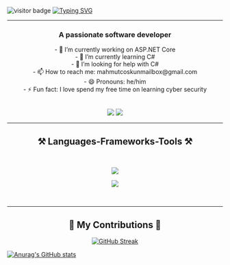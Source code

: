 ![visitor badge](https://visitor-badge.laobi.icu/badge?page_id=jwenjian.visitor-badge)
<a href="https://git.io/typing-svg"><img src="https://readme-typing-svg.demolab.com?font=Roboto&size=40&pause=1000&center=true&vCenter=true&random=false&width=1000&height=100&lines=Hi+There+👋;I'm+Mahmut!" alt="Typing SVG" /></a>
<hr>
</hr>
<p>
  <h3 align=center>
    A passionate software developer
  </h3>
  <div align=center>
    - 🔭 I’m currently working on ASP.NET Core
  </div>
  <div align=center>
    - 🌱 I’m currently learning C#
  </div>
  <div align=center>
    - 🤔 I’m looking for help with C#
  </div>
  <div align=center>
    - 📫 How to reach me: mahmutcoskunmailbox@gmail.com
  </div>
  <div align=center>
    - 😄 Pronouns: he/him
  </div>
  <div align=center>
    - ⚡ Fun fact: I love spend my free time on learning cyber security
  </div>
  <br>
</p>
<div align=center>
  <img src="https://img.shields.io/badge/Gmail-D14836?style=for-the-badge&logo=gmail&logoColor=white" />

  <img src="https://img.shields.io/badge/LinkedIn-0077B5?style=for-the-badge&logo=linkedin&logoColor=white"/>
</div>
<hr>
</hr>
<h2 align=center>
    ⚒️ Languages-Frameworks-Tools ⚒️
  </h2>
  <br>
<p align="center">
  <a href="https://skillicons.dev">
    <img src="https://skillicons.dev/icons?i=js,html,css,cs,dotnet,git,github" />
  </a>
</p>
<p align="center">
  <a href="https://skillicons.dev">
    <img src="https://skillicons.dev/icons?i=py,raspberrypi,tensorflow,unity,unreal,visualstudio,vscode,wordpress" />
  </a>
</p>
<br>
<hr>
</hr>
  <h2 align=center>
    🐍 My Contributions 🐍
  </h2>
  <div align=center>
    <a href="https://git.io/streak-stats"><img src="https://streak-stats.demolab.com?user=ctrlActrlV&theme=transparent&border_radius=9" alt="GitHub Streak" /></a>
  </div>
  


[![Anurag's GitHub stats](https://github-readme-stats.vercel.app/api?username=ctrlActrlV)](https://github.com/ctrlActrlV/github-readme-stats)







<!--
**ctrlActrlV/ctrlActrlV** is a ✨ _special_ ✨ repository because its `README.md` (this file) appears on your GitHub profile.

Here are some ideas to get you started:
<div>
    <a href="https://github.com/ctrlActrlV/github-readme-stats">
      <img align="center" src="https://github-readme-stats.vercel.app/api/pin/?username=ctrlActrlV&repo=github-readme-stats" />
    </a>
    <a href="https://github.com/ctrlActrlV/convoychat">
      <img align="center" src="https://github-readme-stats.vercel.app/api/pin/?username=ctrlActrlV&repo=convoychat" />
    </a>
</div>

[![GitHub Streak](https://streak-stats.demolab.com/?user=ctrlActrlV)](https://git.io/streak-stats)  


- 🔭 I’m currently working on ...
- 🌱 I’m currently learning ...
- 👯 I’m looking to collaborate on ...
- 🤔 I’m looking for help with ...
- 💬 Ask me about ...
- 📫 How to reach me: ...
- 😄 Pronouns: ...
- ⚡ Fun fact: ...

  [![My Skills](https://skillicons.dev/icons?i=js,html,css,cs,dotnet,git,github,py,raspberrypi,tensorflow,unity,unreal,visualstudio,vscode,wordpress)](https://skillicons.dev)


[![GitHub Streak](https://streak-stats.demolab.com/?user=DenverCoder1&theme=dark)](https://git.io/streak-stats)

[![My Skills](https://skillicons.dev/icons?i=js,html,css,cs,dotnet,git,github,py,raspberrypi,tensorflow,unity,unreal,visualstudio,vscode,wordpress)](https://skillicons.dev)

[![Typing SVG](https://readme-typing-svg.demolab.com/?lines=Hi+There;My+name+is+Mahmut)](https://git.io/typing-svg)
-->

